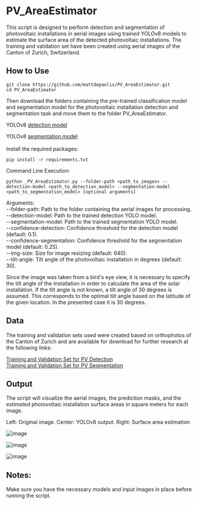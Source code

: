 # PV_AreaEstimator
This script is designed to perform detection and segmentation of photovoltaic installations in aerial images using trained YOLOv8 models to estimate the surface area of the detected photovoltaic installations. The training and validation set have been created using aerial images of the Canton of Zurich, Switzerland.

## How to Use
```
git clone https://github.com/mattdepaolis/PV_AreaEstimator.git
cd PV_AreaEstimator
```

Then download the folders containing the pre-trained classification model and segmentation model for the photovoltaic installation detection and segmentation task and move them to the folder PV_AreaEstimator.

YOLOv8 [detection model](https://drive.google.com/drive/folders/1UqNQo_xdwcFoGRyhjUd2u7WKBXekeez9?usp=drive_link)

YOLOv8 [segmentation model](https://drive.google.com/drive/folders/1oAWPxvSTWwVshLgfIpz4gQoA-hhGQg6G?usp=drive_link)
<br>
<br>
Install the required packages:
```
pip install -r requirements.txt
```

Command Line Execution:
```
python _PV_AreaEstimator.py --folder-path <path_to_images> --detection-model <path_to_detection_model> --segmentation-model <path_to_segmentation_model> [optional arguments]
```
Arguments:<br>
--folder-path: Path to the folder containing the aerial images for processing.<br>
--detection-model: Path to the trained detection YOLO model.<br>
--segmentation-model: Path to the trained segmentation YOLO model.<br>
--confidence-detection: Confidence threshold for the detection model (default: 0.1).<br>
--confidence-segmentation: Confidence threshold for the segmentation model (default: 0.25).<br>
--img-size: Size for image resizing (default: 640).<br>
--tilt-angle: Tilt angle of the photovoltaic installation in degrees (default: 30).<br>

Since the image was taken from a bird's eye view, it is necessary to specify the tilt angle of the installation in order to calculate the area of the solar installation. 
If the tilt angle is not known, a tilt angle of 30 degrees is assumed. This corresponds to the optimal tilt angle based on the latitude of the given location. In the presented case it is 30 degrees. 

## Data
The training and validation sets used were created based on orthophotos of the Canton of Zurich and are available for download for further research at the following links:

[Training and Validation Set for PV Detection](https://drive.google.com/drive/folders/1_op6JCrr5PtL0Z6r1h6oUpVMOU_s6ewo?usp=drive_link)<br>
[Training and Validation Set for PV Segmentation](https://drive.google.com/drive/folders/1NDOf54O5t8VD2k37Nl_63CzUlY4-2kPc?usp=drive_link) 

## Output
The script will visualize the aerial images, the prediction masks, and the estimated photovoltaic installation surface areas in square meters for each image.<br>

Left: Original image. Center: YOLOv8 output. Right: Surface area estimation

![image](https://github.com/mattdepaolis/PV_AreaEstimator/assets/94449396/de828a4d-ed23-4b2f-abfa-dfb006fe6164)

![image](https://github.com/mattdepaolis/PV_AreaEstimator/assets/94449396/8039d6f1-1e2a-4ff7-9eeb-2ad9a6294bd2)

![image](https://github.com/mattdepaolis/PV_AreaEstimator/assets/94449396/2de913b2-1a8b-425b-a054-553cb2c0eb60)


## Notes:
Make sure you have the necessary models and input images in place before running the script.


